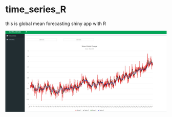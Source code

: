 # time_series_R
this is global mean forecasting shiny app with R 


![shiny](https://github.com/tolg6/time_series_R/blob/main/shiny.jpg?raw=true)
